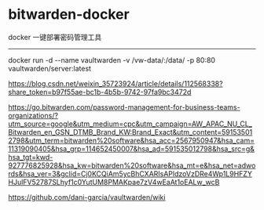 # bitwarden-docker
docker 一键部署密码管理工具

------


docker run -d --name vaultwarden -v /vw-data/:/data/ -p 80:80 vaultwarden/server:latest


https://blog.csdn.net/weixin_35723924/article/details/112568338?share_token=b97f55ae-bc1b-4b5b-9742-97fa9bc3472d


https://go.bitwarden.com/password-management-for-business-teams-organizations/?utm_source=google&utm_medium=cpc&utm_campaign=AW_APAC_NU_CL_Bitwarden_en_GSN_DTMB_Brand_KW:Brand_Exact&utm_content=591535012798&utm_term=bitwarden%20software&hsa_acc=2567950947&hsa_cam=11319090405&hsa_grp=114652450007&hsa_ad=591535012798&hsa_src=g&hsa_tgt=kwd-927776825928&hsa_kw=bitwarden%20software&hsa_mt=e&hsa_net=adwords&hsa_ver=3&gclid=Cj0KCQiAm5ycBhCXARIsAPldzoVzDRe4Wp1L9HFZYHJulFV52787SLhyf1c0YutUM8PMAKpae7zV4wEaAt1oEALw_wcB

https://github.com/dani-garcia/vaultwarden/wiki

